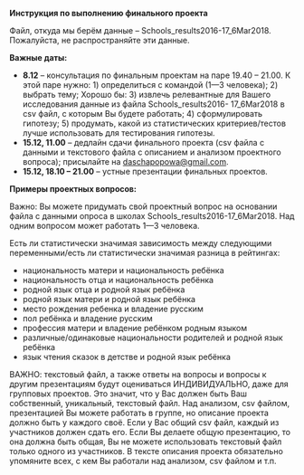 **Инструкция по выполнению финального проекта**

Файл, откуда мы берём данные – Schools_results2016-17_6Mar2018. Пожалуйста, не  распространяйте эти данные. 

**Важные даты:** 

+ **8.12** – консультация по финальным проектам на паре 19.40 – 21.00. 
К этой паре нужно: 1) определиться с командой (1—3 человека); 2) выбрать тему; Хорошо бы: 3)  извлечь релевантные для Вашего исследования данные из файла Schools_results2016- 17_6Mar2018 в csv файл, с которым Вы будете работать; 4) сформулировать гипотезу; 5)  продумать, какой из статистических критериев/тестов лучше использовать для  тестирования гипотезы.  
+ **15.12, 11.00** – дедлайн сдачи финального проекта (csv файла с данными и  текстового файла с описанием и анализом проектного вопроса); присылайте на daschapopowa@gmail.com. 
+ **15.12, 18.10 – 21.00** – устные презентации финальных проектов.

**Примеры проектных вопросов:**

Важно: Вы можете придумать свой проектный вопрос на основании файла с данными  опроса в школах Schools_results2016-17_6Mar2018. Над одним вопросом может работать  1—3 человека. 

Есть ли статистически значимая зависимость между следующими переменными/есть ли статистически значимая разница в рейтингах:

+ национальность матери и национальность ребёнка
+ национальность отца и национальность ребёнка
+ родной язык отца и родной язык ребёнка
+ родной язык матери и родной язык ребёнка
+ место рождения ребенка и владение русским
+ пол ребёнка и владение русским
+ профессия матери и владение ребёнком родным языком
+ различные/одинаковые национальности родителей и родной язык ребёнка
+ язык чтения сказок в детстве и родной язык ребёнка

ВАЖНО: текстовый файл, а также ответы на вопросы и вопросы к другим  презентациям будут оцениваться ИНДИВИДУАЛЬНО, даже для групповых  проектов. Это значит, что у Вас должен быть Ваш собственный, уникальный,  текстовый файл. Над анализом, csv файлом, презентацией Вы можете работать в  группе, но описание проекта должно быть у каждого своё. Если у Вас общий csv файл,  каждый из участников должен сдать его. Если Вы делаете общую презентацию, то она  должна быть общая, Вы не можете использовать текстовый файл только одного из  участников. В тексте описания проекта обязательно упомяните всех, с кем Вы  работали над анализом, csv файлом и т.п. 
